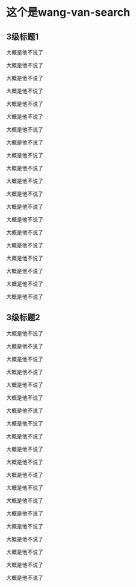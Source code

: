 # 这个是wang-van-search

## 3级标题1
大概是他不说了

大概是他不说了

大概是他不说了

大概是他不说了

大概是他不说了

大概是他不说了

大概是他不说了

大概是他不说了

大概是他不说了

大概是他不说了

大概是他不说了

大概是他不说了

大概是他不说了

大概是他不说了

大概是他不说了

大概是他不说了

大概是他不说了

大概是他不说了

大概是他不说了

大概是他不说了


## 3级标题2
大概是他不说了

大概是他不说了

大概是他不说了

大概是他不说了

大概是他不说了

大概是他不说了

大概是他不说了

大概是他不说了

大概是他不说了

大概是他不说了

大概是他不说了

大概是他不说了

大概是他不说了

大概是他不说了

大概是他不说了

大概是他不说了

大概是他不说了

大概是他不说了

大概是他不说了

大概是他不说了
